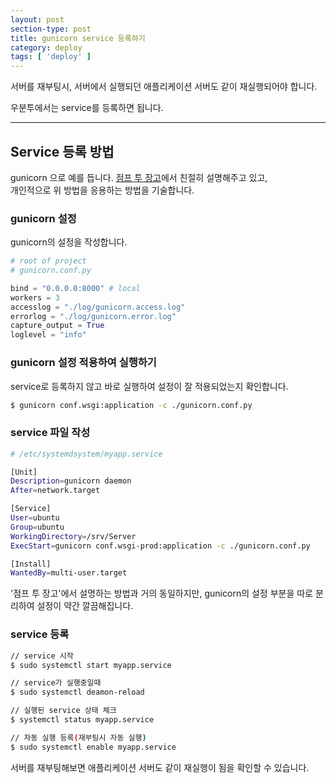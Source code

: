 ```yaml
---
layout: post
section-type: post
title: gunicorn service 등록하기
category: deploy
tags: [ 'deploy' ]
---
```


서버를 재부팅시, 서버에서 실행되던 애플리케이션 서버도 같이 재실행되어야 합니다.  

우분투에서는 service를 등록하면 됩니다.

---

## Service 등록 방법

>
gunicorn 으로 예를 듭니다.
[점프 투 장고](https://wikidocs.net/76904#_3)에서 친절히 설명해주고 있고,  
개인적으로 위 방법을 응용하는 방법을 기술합니다.

### gunicorn 설정

gunicorn의 설정을 작성합니다.

```python
# root of project
# gunicorn.conf.py

bind = "0.0.0.0:8000" # local
workers = 3
accesslog = "./log/gunicorn.access.log"
errorlog = "./log/gunicorn.error.log"
capture_output = True
loglevel = "info"
```

### gunicorn 설정 적용하여 실행하기

service로 등록하지 않고 바로 실행하여 설정이 잘 적용되었는지 확인합니다.

```bash
$ gunicorn conf.wsgi:application -c ./gunicorn.conf.py
```

### service 파일 작성

```bash
# /etc/systemdsystem/myapp.service

[Unit]
Description=gunicorn daemon
After=network.target

[Service]
User=ubuntu
Group=ubuntu
WorkingDirectory=/srv/Server
ExecStart=gunicorn conf.wsgi-prod:application -c ./gunicorn.conf.py

[Install]
WantedBy=multi-user.target
```

'점프 투 장고'에서 설명하는 방법과 거의 동일하지만, gunicorn의 설정 부분을 따로 분리하여 설정이 약간 깔끔해집니다.  

### service 등록

```bash
// service 시작
$ sudo systemctl start myapp.service

// service가 실행중일때
$ sudo systemctl deamon-reload

// 실행된 service 상태 체크
$ systemctl status myapp.service

// 자동 실행 등록(재부팅시 자동 실행)
$ sudo systemctl enable myapp.service
```

서버를 재부팅해보면 애플리케이션 서버도 같이 재실행이 됨을 확인할 수 있습니다.
